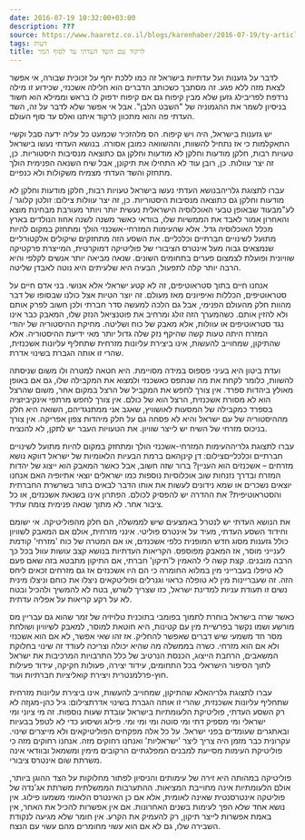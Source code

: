 ```yaml
---
date: 2016-07-19 10:32:00+03:00
description: ???
source: https://www.haaretz.co.il/blogs/karenhaber/2016-07-19/ty-article/0000017f-f89a-d887-a7ff-f8feea920000
tags: דעות
title: לרקוד עם השד העדתי עד לסוף המר
---
```


לדבר על גזענות ועל עדתיות בישראל זה כמו ללכת יחף על זכוכית שבורה, אי אפשר לצאת מזה ללא פגע. זה מסתבך כשכותב הדברים הוא חלילה אשכנזי, שכידוע זו מילה נרדפת לפריבילג גזען שלא מבין קיפוח גם אם קיפוח ידפוק לו בראש וממילא הוא חשוד בניסיון לשמר את ההגמוניה של "השבט הלבן". אבל אי אפשר שלא לדבר על זה, השד העדתי פה והוא מתכוון לרקוד איתנו ואלס עד סוף העולם.

יש גזענות בישראל, היה ויש קיפוח. הס מלהזכיר שכמעט כל עליה ידעה סבל וקשיי התאקלמות כי אז נתחיל להשוות, וההשוואה כמובן אסורה. בנושא העדתי נעשו בישראל טעויות רבות, חלקן מודעות וחלקן לא מודעות וחלקן גם כתוצאה מנסיבות היסטוריות. כן, זה יצר עוולות. כן, רובן עוד לא התחילו את תיקונן, אבל שיח השנאה הפנימית הולך מתחזק והשד העדתי מצמיח משקולות ולא כנפיים.

 עברו לתצוגת גלריהבנושא העדתי נעשו בישראל טעויות רבות, חלקן מודעות וחלקן לא מודעות וחלקן גם כתוצאה מנסיבות היסטוריות. כן, זה יצר עוולות צילום: זולטן קלוגר / לע"מבעוד שבאופן טבעי האוכלוסיה הישראלית נעשית יותר ויותר מעורבת מבחינת מוצא והאחרון אמור לאבד את הממשיות שלו, בוודאי כאשר משנה לשנה אחוז הנולדים בארץ מכלל האוכלוסיה גדל. אלא שהעימות המזרחי-אשכנזי הולך ומתחזק במקום להיות מתועל לשינויים חברתיים וכלכליים. את השסע הזה מתחזקים שיקולים אלקטורליים שנמצאים גבוה מעל אינטרס הציבורי של פוליטיקה דמוקרטית, המייצרת פרקטיקה שוויונית ופועלת לצמצום פערים בתחומים השונים. שנאה מביאה יותר אנשים לקלפי והיא הרבה יותר קלה לתפעול, הבעיה היא שלעיתים היא נוטה לאבדן שליטה.

אנחנו חיים בתוך סטראוטיפים, זה לא קטע ישראלי אלא אנושי. בני אדם חיים על סטראוטיפים, הכללות ואיפיונים מאז מעולם. זה יוצר הטיות אצל כולנו שבסופו של דבר מהוות חלק מהעולם הפנימי, אבל גם הלכה למעשה סדר חברתי ולכן חשוב לפרק אותם ולא להזין אותם. כשהמערך הזה זולג ומרחיב את פוטנציאל הנזק שלו, המאבק כבר אינו נגד סטראוטיפים או עוולות, אלא מאבק של כוח ושליטה. מחיקת ההיסטוריה של יהודי המזרח היתה טעות קשה שהיקף נזק שלה גדול יותר מאי ידיעת ההיסטוריה. אלא שהתיקון, שמחוייב להעשות, אינו ביצירת עליונות מזרחית שתחליף עליונות אשכנזית, שהרי זו אותה הגברת בשינוי אדרת.

ועדת ביטון היא בעיני פספוס במידה מסויימת. היא חטאה למטרה ולו משום שניסתה להשוות, כלומר לקחת את מה שנתפס כאשכנזי ולמצוא את המקבילה שלו, גם אם באופן מאולץ ביהדות ספרד. אין צורך לחפש את המקביל של הרצל במקום אחר, משום שהרצל הוא לא מסורת אשכנזית, הרצל הוא של כולם. אין צורך לחפש מרתפי אינקיביזציה בספרד כמקבילה של המסעות לאושוויץ, שאגב אני ממתנגדיהם, השואה היא חלק מההיסטוריה של עם ישראל והיא לא פסחה גם על חלק מיהדות צפון אפריקה. אין צורך בניכוס מזרחי של השיח יש לייצר שוויון. את הטעויות העבר יש לתקן, לא להנציח.

 עברו לתצוגת גלריההעימות המזרחי-אשכנזי הולך ומתחזק במקום להיות מתועל לשינויים חברתיים וכלכלייםצילום: דן קינןהאם ברמת הבעיות הלאומיות של ישראל דווקא נושא מזרחים – אשכנזים הוא העניין? ברור שזה חשוב, אבל כאשר המאבק הוא ייצוג של יהדות המזרח ובדרך נזנחות שוב אוכלוסיות נוספות כמו ישראלים יוצאי אתיופיה האם אנחנו יוצאים נשכרים או שמא נידונים לעשות את אותו הדבר לבאים בתור בשרשרת החברתית והסטראוטיפית? את ההדרה יש להפסיק לכולם. הפתרון אינו בשנאת אשכנזים, או כל ציבור אחר. לא מתוך שנאה פנימית צומח עתיד.

את הנושא העדתי יש לנטרל באמצעים שיש לממשלה, הם חלק מהפוליטיקה. אי ישומם וחידוד השסע העדתי, מעיד על אינטרס פוליטי. אינני מזרחית, אולם אם המאבק לשוויון כולל גזענות מסוג חדש המופנית כלפי אשכנזים, או אם המטרה של כוח 'מזרחי' קודמת לענייני מוסר, אז המאבק מפוספס. הקריאות העדתיות בנושא קצב עושות עוול בכל כך הרבה מובנים. קצת קשה לי להאמין ל'תיקון' חברתי, אם התיקון מתבטא בזה שאם פעם לא טיפלו בעברייני מין במלוא החומרה כי הם היו אשכנזים אז גם מזרחים זכאים ליחס הזה. זה שעבריינות מין לא טופלה כראוי וגנרלים ופוליטקאים ניצלו את כוחם וניצלו מינית נשים זו תעודת עניות למדינת ישראל, כזו שצריך לשרש, בטח לא להמשיך ולהכיל ובטח לא על רקע קריאות על אפליה עדתית.

כאשר שרה בישראל בוחרת לתמוך בפומבי בתוכנית טלויזיה של זמר שהוא גם עבריין מס מורשע ושמו נקשר בפרשיית מין עם קטינות, היא חוטאת למוסר, למאבק לשיוויון ושולחת מסר חד משמעי שיש דברים שאפשר להחליק. אז זהו שאי אפשר, לא אם הוא אשכנזי ולא אם הוא מזרחי. כשרה בממשלה מה שהיא יכולה וצריכה לעודד זה שינוי בחלוקת המשאבים, הרחבת הייצוג, הכנסת הנרטיב של כלל התרבויות המרכיבות את ישראל לתוך הסיפור הישראלי בכל התחומים, עידוד יצירה, פעולות חקיקה, עידוד פעילות חוץ-פרלמנטרית ויצירת קואליציות חברתיות ועוד.

 עברו לתצוגת גלריהאלא שהתיקון, שמחוייב להעשות, אינו ביצירת עליונות מזרחית שתחליף עליונות אשכנזית, שהרי זו אותה הגברת בשינוי אדרתצילום: גיל כהן-מגןזה לא רק השסע העדתי, פוליטיקת הלעומתיות בישראל עובדת שעות נוספות. זה מי ציוני ומי ישראלי ומי מספיק דתי ומי סוטה ומי ומי ומי. פילוג ושיסוע כדי לא לטפל בבעיות ובאתגרים שעומדים בפני ישראל. על כל אלה מפקחים הפוליטיקאים ולא מייצרים שינוי. עקרונית כבר מזמן היה צריך ליצר 'ישראליות' ואנחנו רחוקים מזה. אנחנו רחוקים מזה כי פוליטיקת העימות מסייעת למבנים המפלגתיים הרקובים מימין ומשמאל ובוודאי אינה משרתת שום אינטרס ציבורי.

פוליטיקה במהותה היא זירה של עימותים והניסיון לפתור מחלוקות על הצד ההוגן ביותר, אולם הלעומתיות אינה מחוייבת המציאות. ההתערבות הממשלתית משרתת אג'נדה של פוליטקה אינטרסנטית שאינה לאומית, אלא אם כן האינטרס הלאומי משמעו פילוג. אין נושא אחד שלא הפך לעימות בשנים האחרונות. אם אין אפשרות להכיל את האחר, אין באמת אפשרות לייצר תיקון, רק להעמיק את הקרע. אין חומר שלא מגיעה לנקודת השבירה שלו, גם לא אם הוא עשוי מחומרים מהם עשוי עם הנצח.